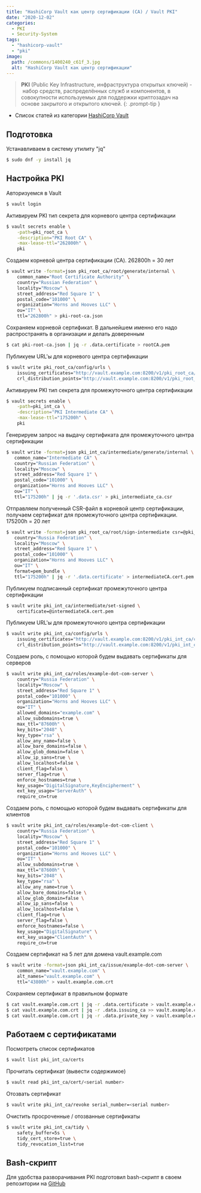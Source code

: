 ```yaml
---
title: "HashiCorp Vault как центр сертификации (CA) / Vault PKI"
date: "2020-12-02"
categories: 
  - PKI
  - Security-System
tags: 
  - "hashicorp-vault"
  - "pki"
image:
  path: /commons/1400240_c61f_3.jpg
  alt: "HashiCorp Vault как центр сертификации"
---
```


> **PKI** (Public Key Infrastructure, инфраструктура открытых ключей) -  набор средств, распределённых служб и компонентов, в совокупности используемых для поддержки криптозадач на основе закрытого и открытого ключей.
{: .prompt-tip }

- Список статей из категории [HashiCorp Vault](/tags/hashicorp-vault/)

## Подготовка

Устанавливаем в систему утилиту "jq"

```sh
$ sudo dnf -y install jq
```

## Настройка PKI

Авторизуемся в Vault

```sh
$ vault login
```

Активируем PKI тип секрета для корневого центра сертификации

```sh
$ vault secrets enable \
    -path=pki_root_ca \
    -description="PKI Root CA" \
    -max-lease-ttl="262800h" \
    pki
```

Создаем корневой центра сертификации (CA). 262800h = 30 лет

```sh
$ vault write -format=json pki_root_ca/root/generate/internal \
    common_name="Root Certificate Authority" \
    country="Russian Federation" \
    locality="Moscow" \
    street_address="Red Square 1" \
    postal_code="101000" \
    organization="Horns and Hooves LLC" \
    ou="IT" \
    ttl="262800h" > pki-root-ca.json
```

Сохраняем корневой сертификат. В дальнейшем именно его надо распространять в организации и делать доверенным

```sh
$ cat pki-root-ca.json | jq -r .data.certificate > rootCA.pem
```

Публикуем URL'ы для корневого центра сертификации

```sh
$ vault write pki_root_ca/config/urls \
    issuing_certificates="http://vault.example.com:8200/v1/pki_root_ca/ca" \
    crl_distribution_points="http://vault.example.com:8200/v1/pki_root_ca/crl"
```

Активируем PKI тип секрета для промежуточного центра сертификации

```sh
$ vault secrets enable \
    -path=pki_int_ca \
    -description="PKI Intermediate CA" \
    -max-lease-ttl="175200h" \
    pki
```

Генерируем запрос на выдачу сертификата для промежуточного центра сертификации

```sh
$ vault write -format=json pki_int_ca/intermediate/generate/internal \
   common_name="Intermediate CA" \
   country="Russian Federation" \
   locality="Moscow" \
   street_address="Red Square 1" \
   postal_code="101000" \
   organization="Horns and Hooves LLC" \
   ou="IT" \
   ttl="175200h" | jq -r '.data.csr' > pki_intermediate_ca.csr
```

Отправляем полученный CSR-файл в корневой центр сертификации, получаем сертификат для промежуточного центра сертификации. 175200h = 20 лет

```sh
$ vault write -format=json pki_root_ca/root/sign-intermediate csr=@pki_intermediate_ca.csr \
   country="Russia Federation" \
   locality="Moscow" \
   street_address="Red Square 1" \
   postal_code="101000" \
   organization="Horns and Hooves LLC" \
   ou="IT" \
   format=pem_bundle \
   ttl="175200h" | jq -r '.data.certificate' > intermediateCA.cert.pem
```

Публикуем подписанный сертификат промежуточного центра сертификации

```sh
$ vault write pki_int_ca/intermediate/set-signed \
    certificate=@intermediateCA.cert.pem
```

Публикуем URL'ы для промежуточного центра сертификации

```sh
$ vault write pki_int_ca/config/urls \
    issuing_certificates="http://vault.example.com:8200/v1/pki_int_ca/ca" \
    crl_distribution_points="http://vault.example.com:8200/v1/pki_int_ca/crl"
```

Создаем роль, с помощью которой будем выдавать сертификаты для серверов

```sh
$ vault write pki_int_ca/roles/example-dot-com-server \
    country="Russia Federation" \
    locality="Moscow" \
    street_address="Red Square 1" \
    postal_code="101000" \
    organization="Horns and Hooves LLC" \
    ou="IT" \
    allowed_domains="example.com" \
    allow_subdomains=true \
    max_ttl="87600h" \
    key_bits="2048" \
    key_type="rsa" \
    allow_any_name=false \
    allow_bare_domains=false \
    allow_glob_domain=false \
    allow_ip_sans=true \
    allow_localhost=false \
    client_flag=false \
    server_flag=true \
    enforce_hostnames=true \
    key_usage="DigitalSignature,KeyEncipherment" \
    ext_key_usage="ServerAuth" \
    require_cn=true
```

Создаем роль, с помощью которой будем выдавать сертификаты для клиентов

```sh
$ vault write pki_int_ca/roles/example-dot-com-client \
    country="Russia Federation" \
    locality="Moscow" \
    street_address="Red Square 1" \
    postal_code="101000" \
    organization="Horns and Hooves LLC" \
    ou="IT" \
    allow_subdomains=true \
    max_ttl="87600h" \
    key_bits="2048" \
    key_type="rsa" \
    allow_any_name=true \
    allow_bare_domains=false \
    allow_glob_domain=false \
    allow_ip_sans=false \
    allow_localhost=false \
    client_flag=true \
    server_flag=false \
    enforce_hostnames=false \
    key_usage="DigitalSignature" \
    ext_key_usage="ClientAuth" \
    require_cn=true
```

Создаем сертификат на 5 лет для домена vault.example.com

```sh
$ vault write -format=json pki_int_ca/issue/example-dot-com-server \
    common_name="vault.example.com" \
    alt_names="vault.example.com" \
    ttl="43800h" > vault.example.com.crt
```

Сохраняем сертификат в правильном формате

```sh
$ cat vault.example.com.crt | jq -r .data.certificate > vault.example.com.crt.pem
$ cat vault.example.com.crt | jq -r .data.issuing_ca >> vault.example.com.crt.pem
$ cat vault.example.com.crt | jq -r .data.private_key > vault.example.com.crt.key
```

## Работаем с сертификатами

Посмотреть список сертификатов

```sh
$ vault list pki_int_ca/certs
```

Прочитать сертификат (вывести содержимое)

```sh
$ vault read pki_int_ca/cert/<serial number>
```

Отозвать сертификат

```sh
$ vault write pki_int_ca/revoke serial_number=<serial number>
```

Очистить просроченные / отозванные сертификаты

```sh
$ vault write pki_int_ca/tidy \
    safety_buffer=5s \
    tidy_cert_store=true \
    tidy_revocation_list=true
```

## Bash-скрипт

Для удобства разворачивания PKI подготовил bash-скрипт в своем репозитории на [GitHub](https://github.com/bullvinkl/vault-pki)
